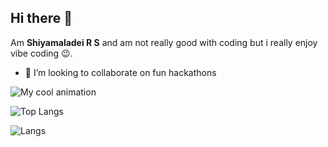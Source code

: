 ## Hi there 👋
Am **Shiyamaladei R S** and am not really good with coding but i really enjoy vibe coding 😉.
 - 👯 I’m looking to collaborate on fun hackathons 

![My cool animation](https://media2.giphy.com/media/v1.Y2lkPTc5MGI3NjExYjllejFyb3g2Ynl2Z2hpbjl2Zm9hZ2pnamkzODh5dTVrN3VubW8xbSZlcD12MV9pbnRlcm5hbF9naWZfYnlfaWQmY3Q9Zw/LHZyixOnHwDDy/giphy.gif)

![Top Langs](https://github-readme-stats.vercel.app/api/top-langs/?username=Shiyx27&hide=html,css&layout=compact&theme=default)

![Langs](https://github-readme-stats.vercel.app/api?username=Shiyx27&show_icons=true&locale=en&theme=default)


<!--
**Shiyx27/Shiyx27** is a ✨ _special_ ✨ repository because its `README.md` (this file) appears on your GitHub profile.

Here are some ideas to get you started:

- 🔭 I’m currently working on ...
- 🌱 I’m currently learning ...
- 👯 I’m looking to collaborate on ...
- 🤔 I’m looking for help with ...
- 💬 Ask me about ...
- 📫 How to reach me: ...
- 😄 Pronouns: ...
- ⚡ Fun fact: ...
-->
